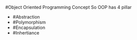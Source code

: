 #Object Oriented Programming Concept
So OOP has 4 pillar
- #Abstraction
- #Polymorphism
- #Encapsulation
- #Inhertiance
